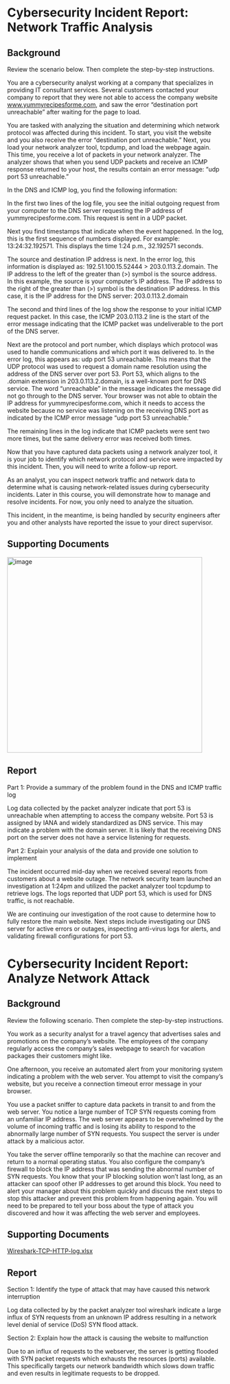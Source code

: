 # Cybersecurity Incident Report: Network Traffic Analysis
## Background
Review the scenario below. Then complete the step-by-step instructions.

You are a cybersecurity analyst working at a company that specializes in providing IT consultant services. Several customers contacted your company to report that they were not able to access the company website www.yummyrecipesforme.com, and saw the error “destination port unreachable” after waiting for the page to load. 

You are tasked with analyzing the situation and determining which network protocol was affected during this incident. To start, you visit the website and you also receive the error “destination port unreachable.” Next, you load your network analyzer tool, tcpdump, and load the webpage again. This time, you receive a lot of packets in your network analyzer. The analyzer shows that when you send UDP packets and receive an ICMP response returned to your host, the results contain an error message: “udp port 53 unreachable.” 

In the DNS and ICMP log, you find the following information:

In the first two lines of the log file, you see the initial outgoing request from your computer to the DNS server requesting the IP address of yummyrecipesforme.com. This request is sent in a UDP packet.

Next you find timestamps that indicate when the event happened. In the log, this is the first sequence of numbers displayed. For example: 13:24:32.192571. This displays the time 1:24 p.m., 32.192571 seconds.

The source and destination IP address is next. In the error log, this information is displayed as: 192.51.100.15.52444 > 203.0.113.2.domain. The IP address to the left of the greater than (>) symbol is the source address. In this example, the source is your computer’s IP address. The IP address to the right of the greater than (>) symbol is the destination IP address. In this case, it is the IP address for the DNS server: 203.0.113.2.domain

The second and third lines of the log show the response to your initial ICMP request packet. In this case, the ICMP 203.0.113.2 line is the start of the error message indicating that the ICMP packet was undeliverable to the port of the DNS server.

Next are the protocol and port number, which displays which protocol was used to handle communications and which port it was delivered to. In the error log, this appears as: udp port 53 unreachable. This means that the UDP protocol was used to request a domain name resolution using the address of the DNS server over port 53. Port 53, which aligns to the .domain extension in 203.0.113.2.domain, is a well-known port for DNS service. The word “unreachable” in the message indicates the message did not go through to the DNS server. Your browser was not able to obtain the IP address for yummyrecipesforme.com, which it needs to access the website because no service was listening on the receiving DNS port as indicated by the ICMP error message “udp port 53 unreachable.”

The remaining lines in the log indicate that ICMP packets were sent two more times, but the same delivery error was received both times. 

Now that you have captured data packets using a network analyzer tool, it is your job to identify which network protocol and service were impacted by this incident. Then, you will need to write a follow-up report. 

As an analyst, you can inspect network traffic and network data to determine what is causing network-related issues during cybersecurity incidents. Later in this course, you will demonstrate how to manage and resolve incidents. For now, you only need to analyze the situation. 

This incident, in the meantime, is being handled by security engineers after you and other analysts have reported the issue to your direct supervisor. 

## Supporting Documents
<img width="454" alt="image" src="https://github.com/black-v0id/black-v0id/assets/16123062/38eba332-f507-4c1c-b710-c9e3c8326805">

## Report
Part 1: Provide a summary of the problem found in the DNS and ICMP traffic log

Log data collected by the packet analyzer indicate that port 53 is unreachable when attempting to access the company website. Port 53 is assigned by IANA and widely standardized as DNS service. This may indicate a problem with the domain server. It is likely that the receiving DNS port on the server does not have a service listening for requests.

Part 2: Explain your analysis of the data and provide one solution to implement

The incident occurred mid-day when we received several reports from customers about a website outage. The network security team launched an investigation at 1:24pm and utilized the packet analyzer tool tcpdump to retrieve logs. The logs reported that UDP port 53, which is used for DNS traffic, is not reachable. 

We are continuing our investigation of the root cause to determine how to fully restore the main website. Next steps include investigating our DNS server for active errors or outages, inspecting anti-virus logs for alerts, and validating firewall configurations for port 53.

# Cybersecurity Incident Report: Analyze Network Attack
## Background
Review the following scenario. Then complete the step-by-step instructions.

You work as a security analyst for a travel agency that advertises sales and promotions on the company’s website. The employees of the company regularly access the company’s sales webpage to search for vacation packages their customers might like.

One afternoon, you receive an automated alert from your monitoring system indicating a problem with the web server. You attempt to visit the company’s website, but you receive a connection timeout error message in your browser.

You use a packet sniffer to capture data packets in transit to and from the web server. You notice a large number of TCP SYN requests coming from an unfamiliar IP address. The web server appears to be overwhelmed by the volume of incoming traffic and is losing its ability to respond to the abnormally large number of SYN requests. You suspect the server is under attack by a malicious actor.

You take the server offline temporarily so that the machine can recover and return to a normal operating status. You also configure the company’s firewall to block the IP address that was sending the abnormal number of SYN requests. You know that your IP blocking solution won’t last long, as an attacker can spoof other IP addresses to get around this block. You need to alert your manager about this problem quickly and discuss the next steps to stop this attacker and prevent this problem from happening again. You will need to be prepared to tell your boss about the type of attack you discovered and how it was affecting the web server and employees.


## Supporting Documents 
[Wireshark-TCP-HTTP-log.xlsx](https://github.com/black-v0id/black-v0id/files/11826695/UrDIBLUFSlWI3TPdmpE1vw_022112c002f24475a6e2c9e7ebe6f5f1_Wireshark-TCP-HTTP-log.xlsx)

## Report
Section 1: Identify the type of attack that may have caused this network interruption

Log data collected by by the packet analyzer tool wireshark indicate a large influx of SYN requests from an unknown IP address resulting in a network level denial of service (DoS) SYN flood attack. 

Section 2:  Explain how the attack is causing the website to malfunction

Due to an influx of requests to the webserver, the server is getting flooded with SYN packet requests which exhausts the resources (ports) available. This specifically targets our network bandwidth which slows down traffic and even results in legitimate requests to be dropped.

